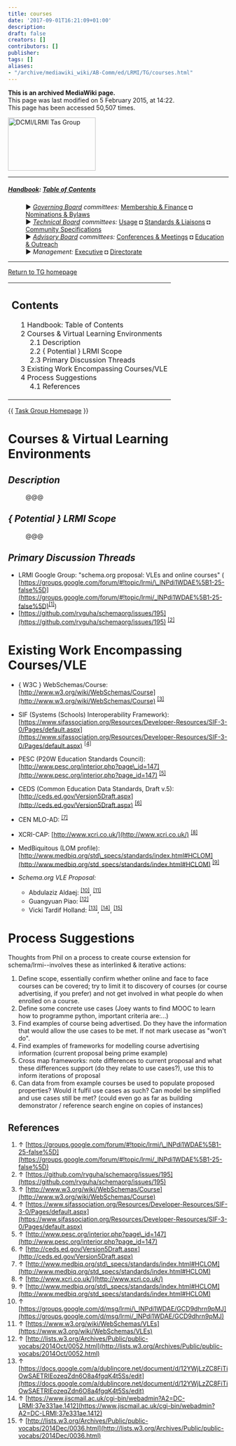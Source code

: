 ```yaml
---
title: courses
date: '2017-09-01T16:21:09+01:00'
description: 
draft: false
creators: []
contributors: []
publisher: 
tags: []
aliases:
- "/archive/mediawiki_wiki/AB-Comm/ed/LRMI/TG/courses.html"
---
```


 **This is an archived MediaWiki page.**  
This page was last modified on 5 February 2015, at 14:22.  
This page has been accessed 50,507 times.

[<img alt="DCMI/LRMI Tas Group" src="/archive/mediawiki_wiki/images/DC-LRMI_TG.png" width="200" height="121">](/archive/mediawiki_wiki/images/DC-LRMI_TG.png "DCMI/LRMI Tas Group")

* * *

##### [Handbook](/archive/mediawiki_wiki/DCMI_Handbook "DCMI Handbook"): [Table of Contents](/archive/mediawiki_wiki/DCMI_Handbook/ "DCMI Handbook") 
<dl>
<dd> ► <i><a href="/mediawiki_wiki/DCMI_Governing_Board.md" title="DCMI Governing Board">Governing Board</a> committees:</i> <a href="/mediawiki_wiki/DCMI_Governing_Board/finance.md" title="DCMI Governing Board/finance">Membership &amp; Finance</a> ◘ <a href="/mediawiki_wiki/DCMI_Governing_Board/nominations.md" title="DCMI Governing Board/nominations">Nominations &amp; Bylaws</a> 
</dd>
<dd> ► <i><a href="/mediawiki_wiki/DCMI_Technical_Board.md" title="DCMI Technical Board">Technical Board</a> committees:</i> <a href="/mediawiki_wiki/DCMI_Technical_Board/usage.md" title="DCMI Technical Board/usage">Usage</a> ◘ <a href="/mediawiki_wiki/DCMI_Technical_Board/standards.md" title="DCMI Technical Board/standards">Standards &amp; Liaisons</a> ◘ <a href="/mediawiki_wiki/DCMI_Technical_Board/specifications.md" title="DCMI Technical Board/specifications">Community Specifications</a>
</dd>
<dd> ► <i><a href="/mediawiki_wiki/DCMI_Advisory_Board.md" title="DCMI Advisory Board">Advisory Board</a> committees:</i> <a href="/mediawiki_wiki/DCMI_Advisory_Board/meetings.md" title="DCMI Advisory Board/meetings">Conferences &amp; Meetings</a> ◘ <a href="/mediawiki_wiki/DCMI_Advisory_Board/documentation.md" title="DCMI Advisory Board/documentation">Education &amp; Outreach</a>
</dd>
<dd> ► <i>Management:</i> <a href="/mediawiki_wiki/Exec_Committee.md" title="Exec Committee">Executive</a> ◘ <a href="/mediawiki_wiki/Exec_Committee/directorate.md" title="Exec Committee/directorate">Directorate</a>
</dd>
</dl>

* * *

[Return to TG homepage](/archive/mediawiki_wiki/AB-Comm/ed/LRMI/TG "AB-Comm/ed/LRMI/TG")

<table id="toc" class="toc">
  <tr>
    <td>
      <div id="toctitle">
        <h2>Contents</h2>
      </div>
      <ul>
        <li class="toclevel-1"><a href="#Handbook:_Table_of_Contents"><span class="tocnumber">1</span> <span class="toctext">Handbook: Table of Contents</span></a></li>
        <li class="toclevel-1 tocsection-1">
          <a href="#Courses_.26_Virtual_Learning_Environments"><span class="tocnumber">2</span> <span class="toctext">Courses &amp; Virtual Learning Environments</span></a>
          <ul>
            <li class="toclevel-2 tocsection-2"><a href="#Description"><span class="tocnumber">2.1</span> <span class="toctext">Description</span></a></li>
            <li class="toclevel-2 tocsection-3"><a href="#.7B_Potential_.7D_LRMI_Scope"><span class="tocnumber">2.2</span> <span class="toctext">{ Potential } LRMI Scope</span></a></li>
            <li class="toclevel-2 tocsection-4"><a href="#Primary_Discussion_Threads"><span class="tocnumber">2.3</span> <span class="toctext">Primary Discussion Threads</span></a></li>
          </ul>
        </li>
        <li class="toclevel-1 tocsection-5"><a href="#Existing_Work_Encompassing_Courses.2FVLE"><span class="tocnumber">3</span> <span class="toctext">Existing Work Encompassing Courses/VLE</span></a></li>
        <li class="toclevel-1 tocsection-6">
          <a href="#Process_Suggestions"><span class="tocnumber">4</span> <span class="toctext">Process Suggestions</span></a>
          <ul>
            <li class="toclevel-2 tocsection-7"><a href="#References"><span class="tocnumber">4.1</span> <span class="toctext">References</span></a></li>
          </ul>
        </li>
      </ul>
    </td>
  </tr>
</table>


{{ [Task Group Homepage](/archive/mediawiki_wiki/AB-Comm/ed/LRMI/TG "AB-Comm/ed/LRMI/TG") }}

# Courses & Virtual Learning Environments 

## _Description_ 
<dl><dd> @@@
</dd></dl>

## _{ Potential } LRMI Scope_ 
<dl><dd> @@@
</dd></dl>

## _Primary Discussion Threads_ 

- LRMI Google Group: "schema.org proposal: VLEs and online courses" ( [https://groups.google.com/forum/#!topic/lrmi/\_lNPdi1WDAE%5B1-25-false%5D](https://groups.google.com/forum/#!topic/lrmi/_lNPdi1WDAE%5B1-25-false%5D)<sup id="cite_ref-0" class="reference"><a href="#cite_note-0">[1]</a></sup>)
- [https://github.com/rvguha/schemaorg/issues/195](https://github.com/rvguha/schemaorg/issues/195) <sup id="cite_ref-1" class="reference"><a href="#cite_note-1">[2]</a></sup>

# Existing Work Encompassing Courses/VLE 

- { W3C } WebSchemas/Course: [http://www.w3.org/wiki/WebSchemas/Course](http://www.w3.org/wiki/WebSchemas/Course) <sup id="cite_ref-2" class="reference"><a href="#cite_note-2">[3]</a></sup>
- SIF (Systems (Schools) Interoperability Framework): [https://www.sifassociation.org/Resources/Developer-Resources/SIF-3-0/Pages/default.aspx](https://www.sifassociation.org/Resources/Developer-Resources/SIF-3-0/Pages/default.aspx) <sup id="cite_ref-3" class="reference"><a href="#cite_note-3">[4]</a></sup>
- PESC (P20W Education Standards Council): [http://www.pesc.org/interior.php?page\_id=147](http://www.pesc.org/interior.php?page_id=147) <sup id="cite_ref-4" class="reference"><a href="#cite_note-4">[5]</a></sup>
- CEDS (Common Education Data Standards, Draft v.5): [http://ceds.ed.gov/Version5Draft.aspx](http://ceds.ed.gov/Version5Draft.aspx) <sup id="cite_ref-5" class="reference"><a href="#cite_note-5">[6]</a></sup>
- CEN MLO-AD: <sup id="cite_ref-6" class="reference"><a href="#cite_note-6">[7]</a></sup>
- XCRI-CAP: [http://www.xcri.co.uk/](http://www.xcri.co.uk/) <sup id="cite_ref-7" class="reference"><a href="#cite_note-7">[8]</a></sup>
- MedBiquitous (LOM profile): [http://www.medbiq.org/std\_specs/standards/index.html#HCLOM](http://www.medbiq.org/std_specs/standards/index.html#HCLOM) <sup id="cite_ref-8" class="reference"><a href="#cite_note-8">[9]</a></sup>

- _Schema.org VLE Proposal:_
  - Abdulaziz Aldaej: <sup id="cite_ref-9" class="reference"><a href="#cite_note-9">[10]</a></sup>, <sup id="cite_ref-10" class="reference"><a href="#cite_note-10">[11]</a></sup>
  - Guangyuan Piao: <sup id="cite_ref-11" class="reference"><a href="#cite_note-11">[12]</a></sup>
  - Vicki Tardif Holland: <sup id="cite_ref-12" class="reference"><a href="#cite_note-12">[13]</a></sup>, <sup id="cite_ref-13" class="reference"><a href="#cite_note-13">[14]</a></sup>, <sup id="cite_ref-14" class="reference"><a href="#cite_note-14">[15]</a></sup>

# Process Suggestions 

Thoughts from Phil on a process to create course extension for schema/lrmi--involves these as interlinked & iterative actions:

1. Define scope, essentially confirm whether online and face to face courses can be covered; try to limit it to discovery of courses (or course advertising, if you prefer) and not get involved in what people do when enrolled on a course.
2. Define some concrete use cases (Joey wants to find MOOC to learn how to programme python, important criteria are:...)
3. Find examples of course being advertised. Do they have the information that would allow the use cases to be met. If not mark usecase as "won't do".
4. Find examples of frameworks for modelling course advertising information (current proposal being prime example)
5. Cross map frameworks: note differences to current proposal and what these differences support (do they relate to use cases?), use this to inform iterations of proposal
6. Can data from from example courses be used to populate proposed properties? Would it fulfil use cases as such? Can model be simplified and use cases still be met? (could even go as far as building demonstrator / reference search engine on copies of instances)

## References 

1. ↑ [https://groups.google.com/forum/#!topic/lrmi/\_lNPdi1WDAE%5B1-25-false%5D](https://groups.google.com/forum/#!topic/lrmi/_lNPdi1WDAE%5B1-25-false%5D)
2. ↑ [https://github.com/rvguha/schemaorg/issues/195](https://github.com/rvguha/schemaorg/issues/195)
3. ↑ [http://www.w3.org/wiki/WebSchemas/Course](http://www.w3.org/wiki/WebSchemas/Course)
4. ↑ [https://www.sifassociation.org/Resources/Developer-Resources/SIF-3-0/Pages/default.aspx](https://www.sifassociation.org/Resources/Developer-Resources/SIF-3-0/Pages/default.aspx)
5. ↑ [http://www.pesc.org/interior.php?page\_id=147](http://www.pesc.org/interior.php?page_id=147)
6. ↑ [http://ceds.ed.gov/Version5Draft.aspx](http://ceds.ed.gov/Version5Draft.aspx)
7. ↑ [http://www.medbiq.org/std\_specs/standards/index.html#HCLOM](http://www.medbiq.org/std_specs/standards/index.html#HCLOM)
8. ↑ [http://www.xcri.co.uk/](http://www.xcri.co.uk/)
9. ↑ [http://www.medbiq.org/std\_specs/standards/index.html#HCLOM](http://www.medbiq.org/std_specs/standards/index.html#HCLOM)
10. ↑ [https://groups.google.com/d/msg/lrmi/\_lNPdi1WDAE/GCD9dhrn9pMJ](https://groups.google.com/d/msg/lrmi/_lNPdi1WDAE/GCD9dhrn9pMJ)
11. ↑ [https://www.w3.org/wiki/WebSchemas/VLEs](https://www.w3.org/wiki/WebSchemas/VLEs)
12. ↑ [http://lists.w3.org/Archives/Public/public-vocabs/2014Oct/0052.html](http://lists.w3.org/Archives/Public/public-vocabs/2014Oct/0052.html)
13. ↑ [https://docs.google.com/a/dublincore.net/document/d/12YWjLzZC8FiTiOwSAETRIEozeqZdn6O8a4fgqK4t5Ss/edit](https://docs.google.com/a/dublincore.net/document/d/12YWjLzZC8FiTiOwSAETRIEozeqZdn6O8a4fgqK4t5Ss/edit)
14. ↑ [https://www.jiscmail.ac.uk/cgi-bin/webadmin?A2=DC-LRMI;37e331ae.1412](https://www.jiscmail.ac.uk/cgi-bin/webadmin?A2=DC-LRMI;37e331ae.1412)
15. ↑ [http://lists.w3.org/Archives/Public/public-vocabs/2014Dec/0036.html](http://lists.w3.org/Archives/Public/public-vocabs/2014Dec/0036.html)

